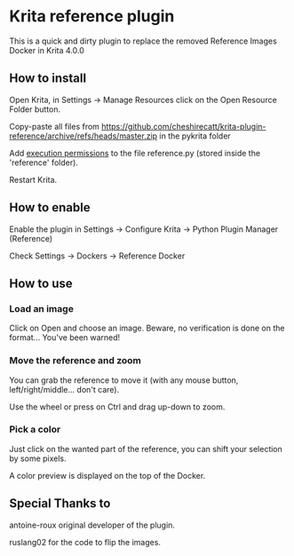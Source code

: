 # Krita reference plugin

This is a quick and dirty plugin to replace the removed Reference Images Docker in Krita 4.0.0

## How to install

Open Krita, in Settings -> Manage Resources click on the Open Resource Folder button.

Copy-paste all files from https://github.com/cheshirecatt/krita-plugin-reference/archive/refs/heads/master.zip in the pykrita folder

Add [execution permissions](https://askubuntu.com/questions/229589/how-to-make-a-file-e-g-a-sh-script-executable-so-it-can-be-run-from-a-termi) to the file reference.py (stored inside the 'reference' folder). 

Restart Krita.

## How to enable

Enable the plugin in Settings -> Configure Krita -> Python Plugin Manager (Reference)

Check Settings -> Dockers -> Reference Docker

## How to use

### Load an image

Click on Open and choose an image. Beware, no verification is done on the format... You've been warned!

### Move the reference and zoom

You can grab the reference to move it (with any mouse button, left/right/middle... don't care).

Use the wheel or press on Ctrl and drag up-down to zoom.

### Pick a color

Just click on the wanted part of the reference, you can shift your selection by some pixels.

A color preview is displayed on the top of the Docker.

## Special Thanks to
antoine-roux original developer of the plugin.

ruslang02 for the code to flip the images.
